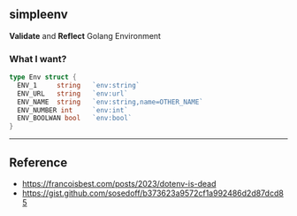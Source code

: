 ## simpleenv


**Validate** and **Reflect** Golang Environment

### What I want?

```go
type Env struct {
  ENV_1     string   `env:string`
  ENV_URL   string   `env:url`
  ENV_NAME  string   `env:string,name=OTHER_NAME`
  ENV_NUMBER int     `env:int`
  ENV_BOOLWAN bool   `env:bool`  
}
```

---
## Reference

- https://francoisbest.com/posts/2023/dotenv-is-dead
- https://gist.github.com/sosedoff/b373623a9572cf1a992486d2d87dcd85
